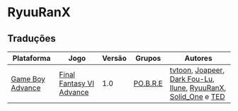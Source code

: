 # RyuuRanX

## Traduções

| Plataforma | Jogo | Versão | Grupos | Autores |
| ----------- | ----------- | ----------- | ----------- | ----------- |
| [Game Boy Advance](../../traducoes/game-boy-advance/) | [Final Fantasy VI Advance](../../traducoes/game-boy-advance/final-fantasy-vi-advance_tvtoon-et-al/) | 1.0 | [PO\.B\.R\.E](../../grupos/pobre/) | [tvtoon](../../autores/tvtoon/), [Joapeer](../../autores/joapeer/), [Dark Fou\-Lu](../../autores/dark-fou-lu/), [Ilune](../../autores/ilune/), [RyuuRanX](../../autores/ryuuranx/), [Solid\_One](../../autores/solid_one/) e [TED](../../autores/ted/) |